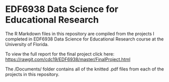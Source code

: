# EDF6938 Data Science for Educational Research

The R Markdown files in this repository are compiled from the projects I completed in EDF6938 Data Science for Educational Research course at the University of Florida.

To view the full report for the final project click here: 
https://rawgit.com/cdc19/EDF6938/master/FinalProject.html

The /Documents/ folder contains all of the knitted .pdf files from each of the projects in this repository.
